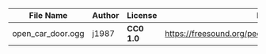 | File Name        | Author   | License   | Link                            |
|------------------|----------|-----------|---------------------------------|
| open_car_door.ogg | j1987 | **CC0 1.0** | https://freesound.org/people/j1987/sounds/123020/ |